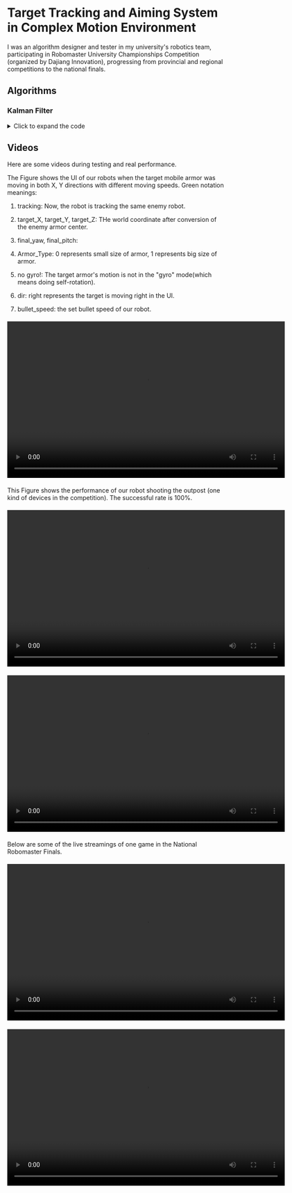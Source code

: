 # Target Tracking and Aiming System in Complex Motion Environment
I was an algorithm designer and tester in my university's robotics team, participating in Robomaster University Championships Competition (organized by Dajiang Innovation), progressing from provincial and regional competitions to the national finals.

## Algorithms

### Kalman Filter

<details>
  <summary>Click to expand the code</summary>

    ```cpp

    #ifndef HERORM2022_KALMAN_HPP
    #define HERORM2022_KALMAN_HPP

    #include "logger.h"
    #include "util_func.h"
    #include <Eigen/Dense>

    template<int V_X, int V_Z>
    class Kalman {
    public:
        using Matrix_zzd = Eigen::Matrix<double, V_Z, V_Z>;
        using Matrix_xxd = Eigen::Matrix<double, V_X, V_X>;
        using Matrix_zxd = Eigen::Matrix<double, V_Z, V_X>;
        using Matrix_xzd = Eigen::Matrix<double, V_X, V_Z>;
        using Matrix_x1d = Eigen::Matrix<double, V_X, 1>;
        using Matrix_z1d = Eigen::Matrix<double, V_Z, 1>;
        int64_t last_t{0};// 单位ms

    public:
        Matrix_x1d X;// k-1时刻的滤波值，即是k-1时刻的值
        Matrix_xzd K;// Kalman增益
        Matrix_xxd A;// 转移矩阵
        Matrix_zxd H;// 观测矩阵
        Matrix_xxd Q;// 预测过程噪声偏差的方差
        Matrix_zzd R;// 测量噪声偏差，(系统搭建好以后，通过测量统计实验获得)
        Matrix_xxd P;// 估计误差协方差
        double Distance_change{0};
    public:
        Kalman()
        {
            A.setIdentity();
            R = R.setIdentity();
            R(0, 0) = 4 * pow(180 / Util::PI, 2);// 角度测量值方差
            R(1, 1) = 400 * pow(180 / Util::PI, 2);// 角度测量值方差
            R(2, 2) = 4 * pow(180 / Util::PI, 2);// 角度测量值方差

            Q = Q.setIdentity();
            Q(0, 0) = 33;
            Q(1, 1) = 328280;
            Q(2, 2) = 33000;
            Q(3, 3) = 1 ;
            Q(5, 5) = 0.01 * pow((180.0 / Util::PI), 2);
            Q(6, 6) = 100.0 * pow((180.0 / Util::PI), 2);
            P = P.setIdentity();
            H << 1, 0, 0, 0, 0, 0, 0, 0,
                    0, 0, 0, 1, 0, 0, 0, 0,
                    0, 0, 0, 0, 0, 0, 1, 0;
        }
        bool judgeDistanceDelta(double distance){
            // record error
            if(distance - X(3, 0) > 1 && Distance_change < 5)
            {
                Distance_change ++;
                return false;
            }
            //if Distance_change>4时，force to reset Distance
            else if(Distance_change > 4)
            {
                Distance_change = 0;
                X(3, 0) = distance;
            }
            return true;
        }

        Kalman(Matrix_xxd A, Matrix_zxd H, Matrix_xxd Q, Matrix_zzd R, Matrix_x1d init, double t) { reset(A, H, Q, R, init, t); }

        void reset(Matrix_xxd A, Matrix_zxd H, Matrix_xxd Q, Matrix_zzd R, Matrix_x1d init, double t)
        {
            this->A = A;
            this->H = H;
            this->P = Matrix_xxd::Zero();
            this->Q = Q;
            this->R = R;
            X = init;
            last_t = t;
        }

        void reset(Matrix_x1d init, int64_t t)
        {
            X = init;
            last_t = t;
        }

        void reset(double yaw ,double distance ,double pitch)
        {
            A.setIdentity();
            P.setIdentity();
            K.setIdentity();
            X << yaw, 0.0, 0.0, distance, 0.0,0.0, pitch, 0.0;
            //last_t = t;
        }

        Matrix_x1d update(Matrix_z1d z_k, int64_t t)
        {
            if (t - last_t < 0)
            {
                LOGE("fatal error");
                exit(-1);
            }
            // time term in T
            A(0, 1) = static_cast<double>((t - last_t) * 0.001);
            A(0, 2) = static_cast<double>(0.5 * (t - last_t) * 0.001 * (t - last_t) * 0.001);
            A(1, 2) = static_cast<double>((t - last_t) * 0.001);
            A(3, 4) = static_cast<double>((t - last_t) * 0.001);
            A(4, 5) = static_cast<double>((t - last_t) * 0.001);
            A(6, 7) = static_cast<double>((t - last_t) * 0.001);
            last_t = t;

            // predict step
            Matrix_x1d p_x_k = A * X;// The prior estimate of **x** is given by the posterior estimate from the previous time step and the input information.

            // calculate the covariance
            P = A * P * A.transpose() + Q;// 计算先验均方差 p(n|n-1)=A^2*p(n-1|n-1)+q

            // 计算kalman增益
            P = A * P * A.transpose() + Q; // Calculate the prior covariance: p(n|n-1) = A^2 * p(n-1|n-1) + q

            // Calculate the Kalman gain
            K = P * H.transpose() * (H * P * H.transpose() + R).inverse(); // Kg(k) = P(k|k-1) * H' / (H * P(k|k-1) * H' + R)

            // Correct the result, i.e., compute the filtered value
            X = p_x_k + K * (z_k - H * p_x_k); // Use the residual to improve the estimate of x(t), giving the posterior estimate: X(k|k) = X(k|k-1) + Kg(k) * (Z(k) - H * X(k|k-1))

            // Update the posterior covariance
            P = (Matrix_xxd::Identity() - K * H) * P; // Calculate the posterior covariance: P[n|n] = (1 - K[n] * H) * P[n|n-1]

            return X;

            }
      };

    #endif//HERORM2022_KALMAN_HPP 
    
    ```

</details> 

## Videos

Here are some videos during testing and real performance.

The Figure shows the UI of our robots when the target mobile armor was moving in both X, Y directions with different moving speeds.
Green notation meanings:

1. tracking: Now, the robot is tracking the same enemy robot.

2. target_X, target_Y, target_Z: THe world coordinate after conversion of the enemy armor center.

3. final_yaw, final_pitch: 

4. Armor_Type: 0 represents small size of armor, 1 represents big size of armor.

5. no gyro!: The target armor's motion is not in the "gyro" mode(which means doing self-rotation).

6. dir: right represents the target is moving right in the UI.

7. bullet_speed: the set bullet speed of our robot.

<video width="640" height="360" controls style="display: block; margin: 20px auto;">
  <source src="./test.mp4" type="video/mp4">
  Fig1: Mobile Armor Plate Recognition, Coordinate Computation, and Tracking UI Interface
</video>

This Figure shows the performance of our robot shooting the outpost (one kind of devices in the competition). The successful rate is 100%.
<video width="640" height="360" controls style="display: block; margin: 20px auto;">
  <source src="./demo1-1.mp4" type="video/mp4">
  The performance of the shooting algorithms.
</video>


<video width="640" height="360" controls style="display: block; margin: 20px auto;">
  <source src="./demo2-1.mp4" type="video/mp4">
</video>

Below are some of the live streamings of one game in the National Robomaster Finals. 
<video width="640" height="360" controls style="display: block; margin: 20px auto;">
  <source src="./real.mp4" type="video/mp4">
  Our team is the red side, you can focus on two number-five robots having one-to-one shooting.
</video>

<video width="640" height="360" controls style="display: block; margin: 20px auto;">
  <source src="./real.mp4" type="video/mp4">
  First-view UI videos showcasing the target infomation and shooting solution.
</video>

